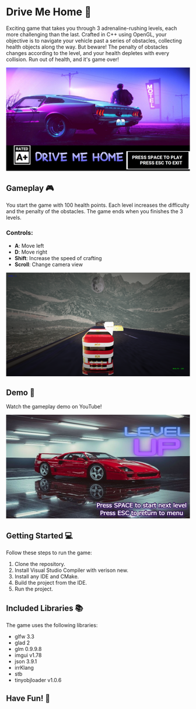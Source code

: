 # Drive Me Home 🚗

Exciting game that takes you through 3 adrenaline-rushing levels, each more challenging than the last. Crafted in C++ using OpenGL, your objective is to navigate your vehicle past a series of obstacles, collecting health objects along the way. But beware! The penalty of obstacles changes according to the level, and your health depletes with every collision. Run out of health, and it's game over!

![Drive Me Home Screenshot](./documentation/screenshots/1-menu.png)

## Gameplay 🎮

You start the game with 100 health points. Each level increases the difficulty and the penalty of the obstacles. The game ends when you finishes the 3 levels.

### Controls:

- **A**: Move left
- **D**: Move right
- **Shift**: Increase the speed of crafting
- **Scroll**: Change camera view

![Drive Me Home Screenshot](./documentation/screenshots/2-level-1.png)

## Demo 🎥

Watch the gameplay demo on YouTube!

[![Drive Me Home Gameplay](./documentation/screenshots/4-level-up.png)](http://www.youtube.com/watch?v=-o9Z7iQaBZQ "Drive Me Home Gameplay")

## Getting Started 💻

Follow these steps to run the game:

1. Clone the repository.
2. Install Visual Studio Compiler with verison new.
3. Install any IDE and CMake.
4. Build the project from the IDE.
5. Run the project.

## Included Libraries 📚

The game uses the following libraries:

- glfw 3.3
- glad 2
- glm 0.9.9.8
- imgui v1.78
- json 3.9.1
- irrKlang
- stb
- tinyobjloader v1.0.6

## Have Fun! 🚀
